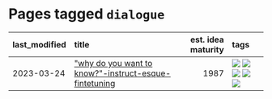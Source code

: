 # Pages tagged `dialogue`

|last_modified|title|est. idea maturity|tags
|:---|:---|---:|:---|
|2023-03-24|["why do you want to know?"-instruct-esque-fintetuning](../whydoyouwantoknow.md)|1987|[![](https://img.shields.io/badge/tag-aiethics-0e5ec)](../tags/aiethics.md) [![](https://img.shields.io/badge/tag-alignment-2b1421)](../tags/alignment.md) [![](https://img.shields.io/badge/tag-dialogue-36f98)](../tags/dialogue.md) [![](https://img.shields.io/badge/tag-models-3a9a4f)](../tags/models.md) [![](https://img.shields.io/badge/tag-wip-e7673c)](../tags/wip.md)|